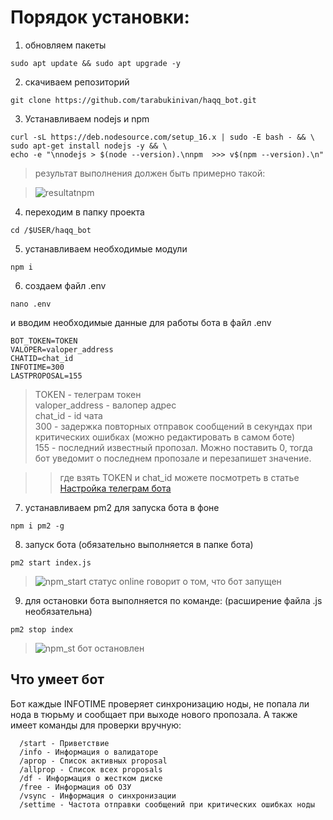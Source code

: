 # Порядок установки: #
1. обновляем пакеты
```
sudo apt update && sudo apt upgrade -y
```
2. скачиваем репозиторий
```
git clone https://github.com/tarabukinivan/haqq_bot.git
```
3. Устанавливаем nodejs и npm
```
curl -sL https://deb.nodesource.com/setup_16.x | sudo -E bash - && \
sudo apt-get install nodejs -y && \
echo -e "\nnodejs > $(node --version).\nnpm  >>> v$(npm --version).\n"
```
> результат выполнения должен быть примерно такой:

> ![resultatnpm](https://user-images.githubusercontent.com/56988566/195841827-4764e964-0a8a-4ebd-b867-1cd641280008.png)

4. переходим в папку проекта
```
cd /$USER/haqq_bot
```
5. устанавливаем необходимые модули
```
npm i
```
6. создаем файл .env 
```
nano .env
```
и вводим необходимые данные для работы бота в файл .env
```
BOT_TOKEN=TOKEN
VALOPER=valoper_address
CHATID=chat_id
INFOTIME=300
LASTPROPOSAL=155
```
> TOKEN - телеграм токен <br>
> valoper_address - валопер адрес <br>
> chat_id - id чата <br>
> 300 - задержка повторных отправок сообщений в секундах при критических ошибках (можно редактировать в самом боте) <br>
> 155 - последний известный пропозал. Можно поставить 0, тогда бот уведомит о последнем пропозале и перезапишет значение.

>> где взять TOKEN и chat_id можете посмотреть в статье [Настройка телеграм бота](https://nodera.org/panic_bot#gugm)
7. устанавливаем pm2 для запуска бота в фоне
```
npm i pm2 -g
```
8. запуск бота (обязательно выполняется в папке бота)
```
pm2 start index.js
```
> ![npm_start](https://user-images.githubusercontent.com/56988566/195844549-5aaae4d7-af1a-44d2-acb0-eaeb207d14a6.png)
> статус online говорит о том, что бот запущен
9. для остановки бота выполняется по команде: (расширение файла .js необязательна)
```
pm2 stop index
```
> ![npm_st](https://user-images.githubusercontent.com/56988566/195845413-1b9281d9-df54-4e59-9a0e-0a2a9a85c914.png)
> бот остановлен

## Что умеет бот

Бот каждые INFOTIME проверяет синхронизацию ноды, не попала ли нода в тюрьму и сообщает при выходе нового пропозала. А также имеет команды для проверки вручную:
```
  /start - Приветствие
  /info - Информация о валидаторе
  /aprop - Список активных proposal
  /allprop - Список всех proposals
  /df - Информация о жестком диске
  /free - Информация об ОЗУ
  /vsync - Информация о синхронизации
  /settime - Частота отправки сообщений при критических ошибках ноды
```
